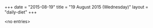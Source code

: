 +++
date = "2015-08-19"
title = "19 August 2015 (Wednesday)"
layout = "daily-diet"
+++

<p>&lt;no entries&gt;</p>